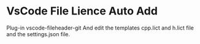 # VsCode File Lience Auto Add
Plug-in vscode-fileheader-git And edit the templates cpp.lict and h.lict file and the settings.json file.
